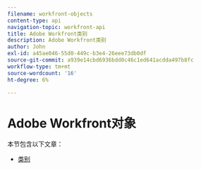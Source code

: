 ```yaml
---
filename: workfront-objects
content-type: api
navigation-topic: workfront-api
title: Adobe Workfront类别
description: Adobe Workfront类别
author: John
exl-id: a45ae046-55d0-449c-b3e4-26eee73db0df
source-git-commit: a939e14cbd6936bdd0c46c1ed641acdda497b8fc
workflow-type: tm+mt
source-wordcount: '16'
ht-degree: 6%

---
```



# Adobe Workfront对象

本节包含以下文章：

* [类别](../../wf-api/wf-objects/category.md)
